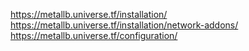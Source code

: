 https://metallb.universe.tf/installation/
https://metallb.universe.tf/installation/network-addons/
https://metallb.universe.tf/configuration/
